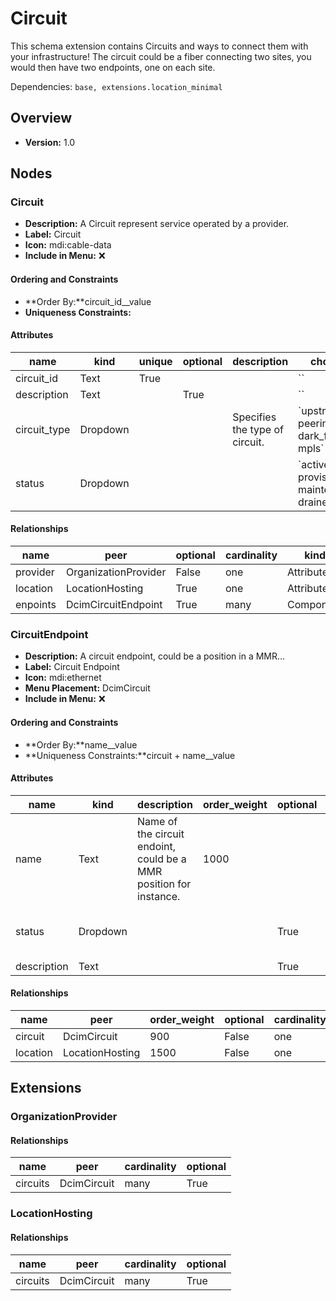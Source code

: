 # Circuit

This schema extension contains Circuits and ways to connect them with your infrastructure! The circuit could be a fiber connecting two sites, you would then have two endpoints, one on each site.

Dependencies: `base, extensions.location_minimal`

## Overview

- **Version:** 1.0

## Nodes

### Circuit

- **Description:** A Circuit represent service operated by a provider.
- **Label:** Circuit
- **Icon:** mdi:cable-data
- **Include in Menu:** ❌

#### Ordering and Constraints

- **Order By:**circuit_id__value
- **Uniqueness Constraints:**

#### Attributes

| name | kind | unique | optional | description | choices |
| ---- | ---- | ------ | -------- | ----------- | ------- |
| circuit\_id | Text | True |  |  | \`\` |
| description | Text |  | True |  | \`\` |
| circuit\_type | Dropdown |  |  | Specifies the type of circuit\. | \`upstream, peering, dark\_fiber, mpls\` |
| status | Dropdown |  |  |  | \`active, provisioning, maintenance, drained\` |

#### Relationships

| name | peer | optional | cardinality | kind | label | order_weight |
| ---- | ---- | -------- | ----------- | ---- | ----- | ------------ |
| provider | OrganizationProvider | False | one | Attribute |  |  |
| location | LocationHosting | True | one | Attribute | Location | 1500 |
| enpoints | DcimCircuitEndpoint | True | many | Component |  |  |

### CircuitEndpoint

- **Description:** A circuit endpoint, could be a position in a MMR...
- **Label:** Circuit Endpoint
- **Icon:** mdi:ethernet
- **Menu Placement:** DcimCircuit
- **Include in Menu:** ❌

#### Ordering and Constraints

- **Order By:**name__value
- **Uniqueness Constraints:**circuit + name__value

#### Attributes

| name | kind | description | order_weight | optional | choices |
| ---- | ---- | ----------- | ------------ | -------- | ------- |
| name | Text | Name of the circuit endoint, could be a MMR position for instance\. | 1000 |  | \`\` |
| status | Dropdown |  |  | True | \`active, provisioning, maintenance, drained\` |
| description | Text |  |  | True | \`\` |

#### Relationships

| name | peer | order_weight | optional | cardinality | kind | label |
| ---- | ---- | ------------ | -------- | ----------- | ---- | ----- |
| circuit | DcimCircuit | 900 | False | one | Parent |  |
| location | LocationHosting | 1500 | False | one | Attribute | Location |

## Extensions

### OrganizationProvider

#### Relationships

| name | peer | cardinality | optional |
| ---- | ---- | ----------- | -------- |
| circuits | DcimCircuit | many | True |

### LocationHosting

#### Relationships

| name | peer | cardinality | optional |
| ---- | ---- | ----------- | -------- |
| circuits | DcimCircuit | many | True |
